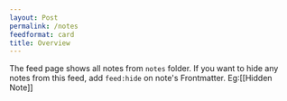 ```yaml
---
layout: Post
permalink: /notes
feedformat: card
title: Overview
---
```


The feed page shows all notes from `notes` folder. If you want to hide any notes from this feed, add `feed:hide` on note's Frontmatter. Eg:[[Hidden Note]]